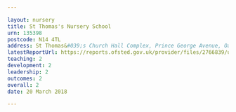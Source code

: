 ```yaml
---

layout: nursery
title: St Thomas's Nursery School
urn: 135398
postcode: N14 4TL
address: St Thomas&#039;s Church Hall Complex, Prince George Avenue, Oakwood, London, N14 4TL
latestReportUrl: https://reports.ofsted.gov.uk/provider/files/2766839/urn/135398.pdf
teaching: 2
development: 2
leadership: 2
outcomes: 2
overall: 2
date: 20 March 2018

---
```

